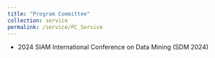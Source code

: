 ```yaml
---
title: "Program Committee"
collection: service
permalink: /service/PC_Service
---
```


- 2024 SIAM International Conference on Data Mining (SDM 2024)
